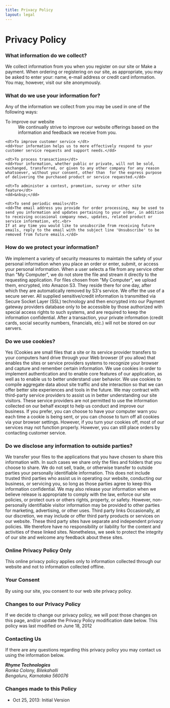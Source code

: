```yaml
---
title: Privacy Policy
layout: legal
---
```


<h1 class="mdl-typography--font-light mdl-typography--display-2">Privacy Policy</h1>

<h3 class="mdl-typography--font-light">What information do we collect?</h3>

<p>We collect information from you when you register on our site or Make a payment. When ordering or registering on our site, as appropriate, you may be asked to enter your: name, e-mail address or credit card information. You may, however, visit our site anonymously.</p>


<h3 class="mdl-typography--font-light">What do we use your information for?</h3>

<p>Any of the information we collect from you may be used in one of the following ways:</p>
<dl>
    <dt>To improve our website</dt>
    <dd>We continually strive to improve our website offerings based on the information and feedback we receive from you.</dd>
  
    <dt>To improve customer service </dt>
    <dd>Your information helps us to more effectively respond to your customer service requests and support needs.</dd>
  
    <dt>To process transactions</dt>
    <dd>Your information, whether public or private, will not be sold, exchanged, transferred, or given to any other company for any reason whatsoever, without your consent, other than  for the express purpose of delivering the purchased product or service requested.</dd>
  
    <dt>To administer a contest, promotion, survey or other site feature</dt>
    <dd>&nbsp;</dd>
  
    <dt>To send periodic emails</dt>
    <dd>The email address you provide for order processing, may be used to send you information and updates pertaining to your order, in addition to receiving occasional company news, updates, related product or service information, etc.<br>
    If at any time you would like to unsubscribe from receiving future emails, reply to the email with the subject line 'Unsubscribe' to be removed from future emails.</dd>
</dl>

<h3 class="mdl-typography--font-light">How do we protect your information?</h3>

<p>We implement a variety of security measures to maintain the safety of your personal information when you place an order or enter, submit, or access your personal information. When a user selects a file from any service other than "My Computer", we do not store the file and stream it directly to the requesting application. For files chosen from "My Computer", we upload them, encrypted, into Amazon S3. They reside there for one day, after which they are automatically removed by S3's service. We offer the use of a secure server. All supplied sensitive/credit information is transmitted via Secure Socket Layer (SSL) technology and then encrypted into our Payment gateway providers database only to be accessible by those authorized with special access rights to such systems, and are required to keep the information confidential. After a transaction, your private information (credit cards, social security numbers, financials, etc.) will not be stored on our servers.</p>


<h3 id="cookies" class="mdl-typography--font-light">Do we use cookies?</h3>

<p>Yes (Cookies are small files that a site or its service provider transfers to your computers hard drive through your Web browser (if you allow) that enables the sites or service providers systems to recognize your browser and capture and remember certain information. We use cookies in order to implement authentication and to enable core features of our application, as well as to enable us to better understand user behavior. We use cookies to compile aggregate data about site traffic and site interaction so that we can offer better site experiences and tools in the future. We may contract with third-party service providers to assist us in better understanding our site visitors. These service providers are not permitted to use the information collected on our behalf except to help us conduct and improve our business. If you prefer, you can choose to have your computer warn you each time a cookie is being sent, or you can choose to turn off all cookies via your browser settings. However, if you turn your cookies off, most of our services may not function properly. However, you can still place orders by contacting customer service. </p>


<h3 class="mdl-typography--font-light">Do we disclose any information to outside parties?</h3>

<p>We transfer your files to the applications that you have chosen to share this information with. In such cases we share only the files and folders that you choose to share. We do not sell, trade, or otherwise transfer to outside parties your personally identifiable information. This does not include trusted third parties who assist us in operating our website, conducting our business, or servicing you, so long as those parties agree to keep this information confidential. We may also release your information when we believe release is appropriate to comply with the law, enforce our site policies, or protect ours or others rights, property, or safety. However, non-personally identifiable visitor information may be provided to other parties for marketing, advertising, or other uses. Third party links Occasionally, at our discretion, we may include or offer third party products or services on our website. These third party sites have separate and independent privacy policies. We therefore have no responsibility or liability for the content and activities of these linked sites. Nonetheless, we seek to protect the integrity of our site and welcome any feedback about these sites.</p>


<h3 class="mdl-typography--font-light">Online Privacy Policy Only </h3>

<p>This online privacy policy applies only to information collected through our website and not to information collected offline.</p>


<h3 class="mdl-typography--font-light">Your Consent</h3>

<p>By using our site, you consent to our web site privacy policy.</p>


<h3 class="mdl-typography--font-light">Changes to our Privacy Policy</h3>

<p>If we decide to change our privacy policy, we will post those changes on this page, and/or update the Privacy Policy modification date below. This policy was last modified on June 18, 2012</p>


<h3 class="mdl-typography--font-light">Contacting Us</h3>

<p>If there are any questions regarding this privacy policy you may contact us using the information below.</p>

<address>
    <strong>Rhyme Technologies</strong><br>
    Ranka Colony, Bilekahalli<br>
    Bengaluru, Karnataka 560076
</address>


<h3 class="mdl-typography--font-light">Changes made to this Policy</h3>

<ul>
    <li>Oct 25, 2013: Initial Version</li>
</ul>